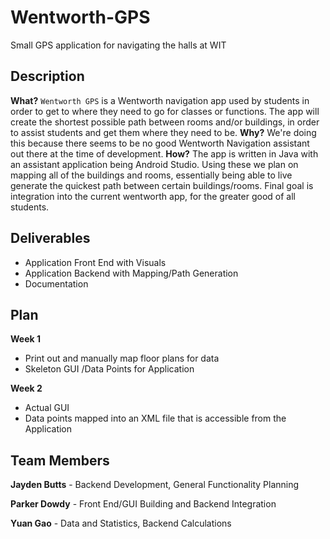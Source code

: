# Wentworth-GPS
Small GPS application for navigating the halls at WIT
## Description
**What?**
`Wentworth GPS` is a Wentworth navigation app used by students in order to get to where they need to go for classes or functions. The app will create the shortest possible path between rooms and/or buildings, in order to assist students and get them where they need to be.
**Why?**
We're doing this because there seems to be no good Wentworth Navigation assistant out there at the time of development.
**How?**
The app is written in Java with an assistant application being Android Studio. Using these we plan on mapping all of the buildings and rooms, essentially being able to live generate the quickest path between certain buildings/rooms. Final goal is integration into the current wentworth app, for the greater good of all students.

## Deliverables
- Application Front End with Visuals
- Application Backend with Mapping/Path Generation
- Documentation 

## Plan
**Week 1**
- Print out and manually map floor plans for data
- Skeleton GUI /Data Points for Application

**Week 2**
- Actual GUI
- Data points mapped into an XML file that is accessible from the Application
## Team Members
**Jayden Butts** - Backend Development, General Functionality Planning

**Parker Dowdy** - Front End/GUI Building and Backend Integration

**Yuan Gao** - Data and Statistics, Backend Calculations
